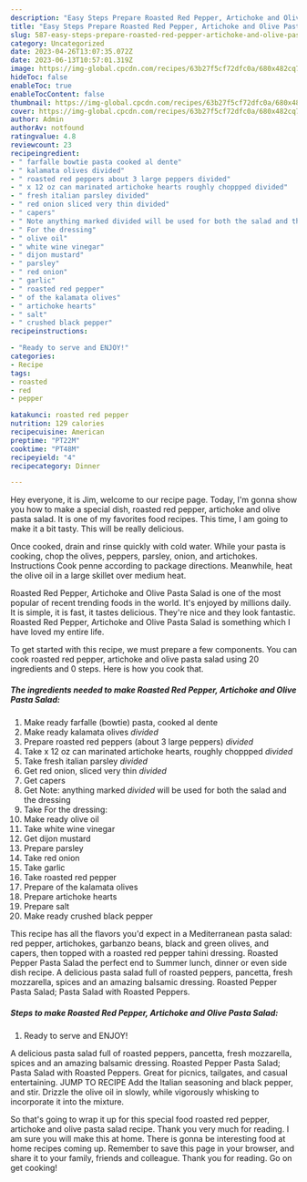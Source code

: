 ```yaml
---
description: "Easy Steps Prepare Roasted Red Pepper, Artichoke and Olive Pasta Salad the Delicious}"
title: "Easy Steps Prepare Roasted Red Pepper, Artichoke and Olive Pasta Salad the Delicious}"
slug: 587-easy-steps-prepare-roasted-red-pepper-artichoke-and-olive-pasta-salad-the-delicious
category: Uncategorized
date: 2023-04-26T13:07:35.072Z
date: 2023-06-13T10:57:01.319Z
image: https://img-global.cpcdn.com/recipes/63b27f5cf72dfc0a/680x482cq70/roasted-red-pepper-artichoke-and-olive-pasta-salad-recipe-main-photo.jpg
hideToc: false
enableToc: true
enableTocContent: false
thumbnail: https://img-global.cpcdn.com/recipes/63b27f5cf72dfc0a/680x482cq70/roasted-red-pepper-artichoke-and-olive-pasta-salad-recipe-main-photo.jpg
cover: https://img-global.cpcdn.com/recipes/63b27f5cf72dfc0a/680x482cq70/roasted-red-pepper-artichoke-and-olive-pasta-salad-recipe-main-photo.jpg
author: Admin
authorAv: notfound
ratingvalue: 4.8
reviewcount: 23
recipeingredient:
- " farfalle bowtie pasta cooked al dente"
- " kalamata olives divided"
- " roasted red peppers about 3 large peppers divided"
- " x 12 oz can marinated artichoke hearts roughly choppped divided"
- " fresh italian parsley divided"
- " red onion sliced very thin divided"
- " capers"
- " Note anything marked divided will be used for both the salad and the dressing"
- " For the dressing"
- " olive oil"
- " white wine vinegar"
- " dijon mustard"
- " parsley"
- " red onion"
- " garlic"
- " roasted red pepper"
- " of the kalamata olives"
- " artichoke hearts"
- " salt"
- " crushed black pepper"
recipeinstructions:

- "Ready to serve and ENJOY!"
categories:
- Recipe
tags:
- roasted
- red
- pepper

katakunci: roasted red pepper 
nutrition: 129 calories
recipecuisine: American
preptime: "PT22M"
cooktime: "PT48M"
recipeyield: "4"
recipecategory: Dinner

---
```



Hey everyone, it is Jim, welcome to our recipe page. Today, I'm gonna show you how to make a special dish, roasted red pepper, artichoke and olive pasta salad. It is one of my favorites food recipes. This time, I am going to make it a bit tasty. This will be really delicious.

Once cooked, drain and rinse quickly with cold water. While your pasta is cooking, chop the olives, peppers, parsley, onion, and artichokes. Instructions Cook penne according to package directions. Meanwhile, heat the olive oil in a large skillet over medium heat.

Roasted Red Pepper, Artichoke and Olive Pasta Salad is one of the most popular of recent trending foods in the world. It's enjoyed by millions daily. It is simple, it is fast, it tastes delicious. They're nice and they look fantastic. Roasted Red Pepper, Artichoke and Olive Pasta Salad is something which I have loved my entire life.


To get started with this recipe, we must prepare a few components. You can cook roasted red pepper, artichoke and olive pasta salad using 20 ingredients and 0 steps. Here is how you cook that.

<!--inarticleads1-->

##### The ingredients needed to make Roasted Red Pepper, Artichoke and Olive Pasta Salad:

1. Make ready  farfalle (bowtie) pasta, cooked al dente
1. Make ready  kalamata olives *divided*
1. Prepare  roasted red peppers (about 3 large peppers) *divided*
1. Take  x 12 oz can marinated artichoke hearts, roughly choppped *divided*
1. Take  fresh italian parsley *divided*
1. Get  red onion, sliced very thin *divided*
1. Get  capers
1. Get  Note: anything marked *divided* will be used for both the salad and the dressing
1. Take  For the dressing:
1. Make ready  olive oil
1. Take  white wine vinegar
1. Get  dijon mustard
1. Prepare  parsley
1. Take  red onion
1. Take  garlic
1. Take  roasted red pepper
1. Prepare  of the kalamata olives
1. Prepare  artichoke hearts
1. Prepare  salt
1. Make ready  crushed black pepper


This recipe has all the flavors you&#39;d expect in a Mediterranean pasta salad: red pepper, artichokes, garbanzo beans, black and green olives, and capers, then topped with a roasted red pepper tahini dressing. Roasted Pepper Pasta Salad the perfect end to Summer lunch, dinner or even side dish recipe. A delicious pasta salad full of roasted peppers, pancetta, fresh mozzarella, spices and an amazing balsamic dressing. Roasted Pepper Pasta Salad; Pasta Salad with Roasted Peppers. 

<!--inarticleads2-->

##### Steps to make Roasted Red Pepper, Artichoke and Olive Pasta Salad:


1. Ready to serve and ENJOY!

A delicious pasta salad full of roasted peppers, pancetta, fresh mozzarella, spices and an amazing balsamic dressing. Roasted Pepper Pasta Salad; Pasta Salad with Roasted Peppers. Great for picnics, tailgates, and casual entertaining. JUMP TO RECIPE Add the Italian seasoning and black pepper, and stir. Drizzle the olive oil in slowly, while vigorously whisking to incorporate it into the mixture. 

So that's going to wrap it up for this special food roasted red pepper, artichoke and olive pasta salad recipe. Thank you very much for reading. I am sure you will make this at home. There is gonna be interesting food at home recipes coming up. Remember to save this page in your browser, and share it to your family, friends and colleague. Thank you for reading. Go on get cooking!
